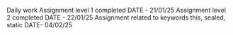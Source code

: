 Daily work
Assignment level 1 completed DATE - 21/01/25
Assignment level 2 completed DATE - 22/01/25
Assignment related to keywords this, sealed, static DATE- 04/02/25
